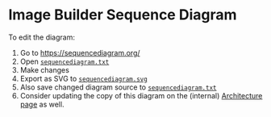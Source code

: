 # Image Builder Sequence Diagram

To edit the diagram:
1. Go to https://sequencediagram.org/
1. Open [`sequencediagram.txt`](./sequencediagram.txt)
1. Make changes
1. Export as SVG to [`sequencediagram.svg`](./sequencediagram.svg)
1. Also save changed diagram source to [`sequencediagram.txt`](./sequencediagram.txt)
1. Consider updating the copy of this diagram on the (internal) [Architecture page](https://www.notion.so/devpod/Architecture-0e39e570b10f4e8ba7b259629ee3cb74#eb026f0404ae42b898a662a665fcef49) as well.
